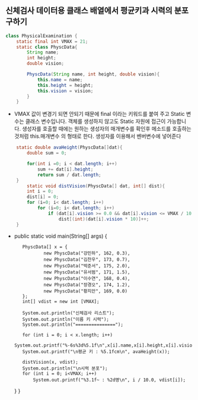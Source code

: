 <h2>신체검사 데이터용 클래스 배열에서 평균키과 시력의 분포 구하기</h2>


```java
class PhysicalExamination {
    static final int VMAX = 21;
    static class PhyscData{
        String name;
        int height;
        double vision;

        PhyscData(String name, int height, double vision){
            this.name = name;
            this.height = height;
            this.vision = vision;
        }
    }
```
* VMAX 값이 변경기 되면 안되기 때문에 final 이라는 키워드를 붙여 주고 Static 변수는 클래스 변수입니다. 
객체를 생성하지 않고도 Static 자원에 접근이 가능합니다.
생성자를 호출할 때에는 원하는 생성자의 매개변수를 확인후 메소드를 호출하는 것처럼 this.매개변수 의 형태로 한다.
생성자를 이용해서 벤버변수에 넣어준다

```java
    static double avaHeight(PhyscData[]dat){
        double sum = 0;

        for(int i =0; i < dat.length; i++)
            sum += dat[i].height;
            return sum / dat.length;
    }
        static void distVision(PhyscData[] dat, int[] dist){
        int i = 0;
        dist[i] = 0;
        for (i=0; i< dat.length; i++)
            for (i=0; i< dat.length; i++)
                if (dat[i].vision >= 0.0 && dat[i].vision <= VMAX / 10.0)
                    dist[(int)(dat[i].vision * 10)]++;
    }
  ```
* 
     public static void main(String[] args) {

         PhyscData[] x = {
                 new PhyscData("강민하", 162, 0.3),
                 new PhyscData("김찬우", 173, 0.7),
                 new PhyscData("박준서", 175, 2.0),
                 new PhyscData("유서범", 171, 1.5),
                 new PhyscData("이수연", 168, 0.4),
                 new PhyscData("장경오", 174, 1.2),
                 new PhyscData("황지안", 169, 0.0)
         };
         int[] vdist = new int [VMAX];

         System.out.println("신체검사 리스트");
         System.out.println("이름 키 시력");
         System.out.println("===============");

         for (int i = 0; i < x.length; i++)
             System.out.printf("%-6s%3d%5.1f\n",x[i].name,x[i].height,x[i].vision);
         System.out.printf("\n평균 키 : %5.1fcm\n", avaHeight(x));

         distVision(x, vdist);
         System.out.println("\n시력 분포");
         for (int i = 0; i<VMAX; i++)
             System.out.printf("%3.1f~ : %2d명\n", i / 10.0, vdist[i]);
     }
}
```
